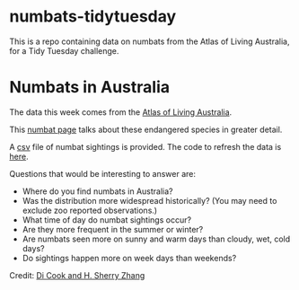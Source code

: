 # numbats-tidytuesday
This is a repo containing data on numbats from the Atlas of Living Australia, for a Tidy Tuesday challenge.

# Numbats in Australia

The data this week comes from the [Atlas of Living Australia](https://www.ala.org.au). 

This [numbat page](https://bie.ala.org.au/species/https://biodiversity.org.au/afd/taxa/6c72d199-f0f1-44d3-8197-224a2f7cff5f) talks about these endangered species in greater detail.

A [csv]() file of numbat sightings is provided. The code to refresh the data is [here](code/data.R). 

Questions that would be interesting to answer are:

- Where do you find numbats in Australia?
- Was the distribution more widespread historically? (You may need to exclude zoo reported observations.)
- What time of day do numbat sightings occur?
- Are they more frequent in the summer or winter?
- Are numbats seen more on sunny and warm days than cloudy, wet, cold days?
- Do sightings happen more on week days than weekends?



Credit: [Di Cook and H. Sherry Zhang](@visnut@aus.social)